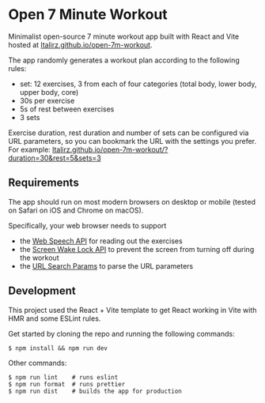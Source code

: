 # Open 7 Minute Workout

Minimalist open-source 7 minute workout app built with React and Vite hosted at [ltalirz.github.io/open-7m-workout](https://ltalirz.github.io/open-7m-workout/).

The app randomly generates a workout plan according to the following rules:

- set: 12 exercises, 3 from each of four categories (total body, lower body, upper body, core)
- 30s per exercise
- 5s of rest between exercises
- 3 sets

Exercise duration, rest duration and number of sets can be configured via URL parameters, so you can bookmark the URL with the settings you prefer. For example: [ltalirz.github.io/open-7m-workout/?duration=30&rest=5&sets=3](https://ltalirz.github.io/open-7m-workout/?duration=10&rest=5&sets=3)

## Requirements

The app should run on most modern browsers on desktop or mobile (tested on Safari on iOS and Chrome on macOS).

Specifically, your web browser needs to support

- the [Web Speech API](https://caniuse.com/mdn-api_speechsynthesis) for reading out the exercises
- the [Screen Wake Lock API](https://caniuse.com/wake-lock) to prevent the screen from turning off during the workout
- the [URL Search Params](https://caniuse.com/urlsearchparams) to parse the URL parameters

## Development

This project used the React + Vite template to get React working in Vite with HMR and some ESLint rules.

Get started by cloning the repo and running the following commands:

```
$ npm install && npm run dev
```

Other commands:

```
$ npm run lint    # runs eslint
$ npm run format  # runs prettier
$ npm run dist    # builds the app for production
```
